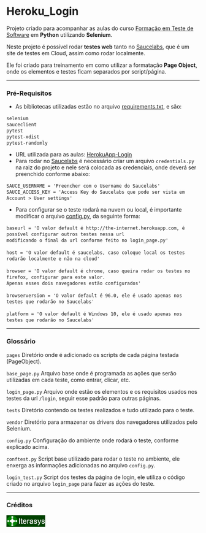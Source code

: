 # Heroku_Login
Projeto criado para acompanhar as aulas do curso [Formação em Teste de Software][Iterasys] em **Python** utilizando **Selenium**.

Neste projeto é possível rodar **testes web** tanto no [Saucelabs][Saucelabs], que é um site de testes em Cloud, assim como rodar localmente.

Ele foi criado para treinamento em como utilizar a formatação **Page Object**, onde os elementos e testes ficam separados por script/página.

---

### Pré-Requisitos
- As bibliotecas utilizadas estão no arquivo [requirements.txt](requirements.txt), e são:

```
selenium
sauceclient
pytest
pytest-xdist
pytest-randomly
```

- URL utilizada para as aulas: [HerokuApp-Login]
- Para rodar no [Saucelabs][Saucelabs] é necessário criar um arquivo `credentials.py` na raiz do projeto e nele será colocada as credenciais, onde deverá ser preenchido conforme abaixo:

```
SAUCE_USERNAME = 'Preencher com o Username do Saucelabs'
SAUCE_ACCESS_KEY = 'Access Key do Saucelabs que pode ser vista em Account > User settings'
```
- Para configurar se o teste rodará na nuvem ou local, é importante modificar o arquivo [config.py](tests/config.py), da seguinte forma:

```
baseurl = 'O valor default é http://the-internet.herokuapp.com, é possível configurar outros testes nessa url
modificando o final da url conforme feito no login_page.py'

host = 'O valor default é saucelabs, caso coloque local os testes rodarão localmente e não na cloud'

browser = 'O valor default é chrome, caso queira rodar os testes no firefox, configurar para este valor.
Apenas esses dois navegadores estão configurados'

browserversion = 'O valor default é 96.0, ele é usado apenas nos testes que rodarão no Saucelabs'

platform = 'O valor default é Windows 10, ele é usado apenas nos testes que rodarão no Saucelabs'
```


---

### Glossário

`pages` Diretório onde é adicionado os scripts de cada página testada (PageObject).

`base_page.py` Arquivo base onde é programada as ações que serão utilizadas em cada teste, como entrar, clicar, etc.

`login_page.py` Arquivo onde estão os elementos e os requisitos usados nos testes da url `/login`, seguir esse padrão para outras páginas.

`tests` Diretório contendo os testes realizados e tudo utilizado para o teste.

`vendor` Diretório para armazenar os drivers dos navegadores utilizados pelo Selenium.

`config.py` Configuração do ambiente onde rodará o teste, conforme explicado acima.

`conftest.py` Script base utilizado para rodar o teste no ambiente, ele enxerga as informações adicionadas no arquivo `config.py`.

`login_test.py` Script dos testes da página de login, ele utiliza o código criado no arquivo `login_page` para fazer as ações do teste.

---

### Créditos
[<img src="assets\Iterasys-Logo.png" width="20%"/>][Iterasys]


<!-- links -->
[Iterasys]: https://iterasys.com.br/
[HerokuApp-Login]: http://the-internet.herokuapp.com/login
[Saucelabs]: https://saucelabs.com/

<!-- imagens -->
[QANinja-Logo]: assets/Iterasys-Logo.png (Iterasys-logo)
